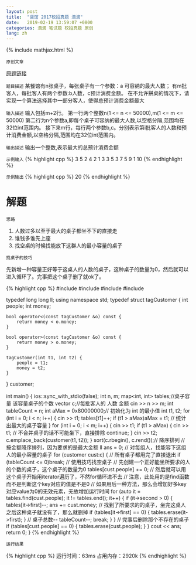 ```yaml
---
layout: post
title:  "餐馆 2017校招真题 滴滴"
date:   2019-02-19 13:59:07 +0800
categories: 滴滴 笔试题 校招真题 原创
lang: zh
---
```


<!--引用数学表达式js脚本-->
{% include mathjax.html %}

`原创文章`

[原题链接](https://www.nowcoder.com/practice/d2cced737eb54a3aa550f53bb3cc19d0)

`题目描述`
某餐馆有n张桌子，每张桌子有一个参数：a 可容纳的最大人数； 有m批客人，每批客人有两个参数:b人数，c预计消费金额。 在不允许拼桌的情况下，请实现一个算法选择其中一部分客人，使得总预计消费金额最大

`输入描述`
输入包括m+2行。 第一行两个整数n(1 <= n <= 50000),m(1 <= m <= 50000) 第二行为n个参数a,即每个桌子可容纳的最大人数,以空格分隔,范围均在32位int范围内。 接下来m行，每行两个参数b,c。分别表示第i批客人的人数和预计消费金额,以空格分隔,范围均在32位int范围内。

`输出描述`
输出一个整数,表示最大的总预计消费金额

`示例输入`
{% highlight cpp %}
3 5
2 4 2
1 3
3 5
3 7
5 9
1 10
{% endhighlight %}

`示例输出`
{% highlight cpp %}
20
{% endhighlight %}

解题
=

`思路`

1. 人数过多以至于最大的桌子都坐不下的直接走
2. 谁钱多谁先上座
3. 找空桌的时候找能放下这群人的最小容量的桌子

`找桌子的技巧`

先新增一种容量正好等于这桌人的人数的桌子，这种桌子的数量为0，然后就可以进入循环了。完事把这个桌子删了就ok了。

{% highlight cpp %}
#include<iostream>
#include<map>
#include<vector>
#include<algorithm>

typedef long long ll;
using namespace std;
typedef struct tagCustomer {
    int people;
    int money;

    bool operator<(const tagCustomer &o) const {
        return money < o.money;
    }

    bool operator>(const tagCustomer &o) const {
        return money > o.money;
    }

    tagCustomer(int t1, int t2) {
        people = t1;
        money = t2;
    }
} customer;

int main() {
    ios::sync_with_stdio(false);
    int n, m;
    map<int, int> tables;//桌子容量 该容量桌子的个数
    vector<customer> c;//每批客人的 人数 金额
    cin >> n >> m;
    int tableCount = n;
    int aMax = 0x80000000;// 初始化为 int 的最小值
    int t1, t2;
    for (int i = 0; i < n; i++) {
        cin >> t1;
        tables[t1]++;
        if (t1 > aMax)aMax = t1;
        // 统计出最大的桌子容量
    }
    for (int i = 0; i < m; i++) {
        cin >> t1;
        if (t1 > aMax) {
            cin >> t1;
            // 不合并桌子的话不可能坐下，直接排除
            continue;
        }
        cin >> t2;
        c.emplace_back(customer(t1, t2));
    }
    sort(c.rbegin(), c.rend());// 降序排列
    // 按金额降序排列，因为要求的是最大金额
    ll ans = 0;
    // 对每组人，找能容下这组人的最小容量的桌子
    for (customer cust:c) {
        // 所有桌子都用完了直接退出
        if (tableCount <= 0)break;
        // 使用技巧找空桌子
        // 先创建一个正好能坐所要求的人的个数的桌子，这个桌子的数量为0
        tables[cust.people] += 0;
        // 然后就可以用这个桌子开始用iterator遍历了，不然for循环进不去
        // 注意，此处用的是find函数而不是判断这个key对应的值是不是0
        // 如果用后一种方法，那么会增加好多key对应value为0的无效元素，无故增加运行时间
        for (auto it = tables.find(cust.people); it != tables.end(); it++) {
            if (it->second > 0) {
                tables[it->first]--;
                ans += cust.money;
                // 找到了所要求的的桌子，坐完这桌人之后这种桌子就没有了，那么就删掉
                if (tables[it->first] == 0) {
                    tables.erase(it->first);
                }
                // 桌子总数--
                tableCount--;
                break;
            }
        }
        // 完事后删除那个不存在的桌子
        if (tables[cust.people] == 0) {
            tables.erase(cust.people);
        }
    }
    cout << ans;
    return 0;
}
{% endhighlight %}

`运行结果`

{% highlight cpp %}
运行时间：63ms
占用内存：2920k
{% endhighlight %}


